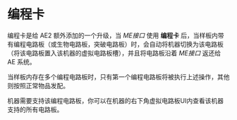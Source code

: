 # 编程卡

编程卡是给 AE2 额外添加的一个升级，当 *ME接口* 使用 **编程卡**
后，当样板内带有编程电路板（或生物电路板，突破电路板）时，会自动将机器切换为该电路板（将该电路板置入该机器的虚拟电路板槽），并且将电路板沿着
*ME接口* 返还给 AE 系统。

当样板内存在多个编程电路板时，只有第一个编程电路板将被执行上述操作，其他则按照正常物品发配。

机器需要支持该编程电路板，你可以在机器的右下角虚拟电路板UI内查看该机器支持的所有电路板。
